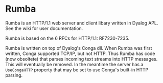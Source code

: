 # Rumba

Rumba is an HTTP/1.1 web server and client libary written in Dyalog APL. See the wiki for user documentation.

Rumba is based on the 6 RFCs for HTTP/1.1: RF7230-7235.

Rumba is written on top of Dyalog's Conga dll. When Rumba was first written, Conga supported TCP/IP, but not HTTP.
Thus Rumba has code (now obsoltete) that parses incoming text streams into HTTP messages. This will eventually be removed.
In the meantime the server has a  `UseCongaHTTP` property that may be set to use Conga's built-in HTTP parsing. 
